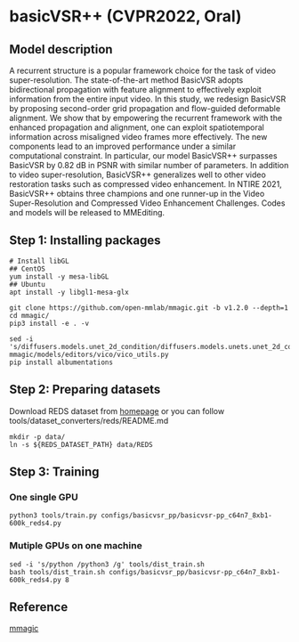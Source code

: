 # basicVSR++ (CVPR2022, Oral)

## Model description

A recurrent structure is a popular framework choice for the task of video super-resolution. The state-of-the-art method BasicVSR adopts bidirectional propagation with feature alignment to effectively exploit information from the entire input video. In this study, we redesign BasicVSR by proposing second-order grid propagation and flow-guided deformable alignment. We show that by empowering the recurrent framework with the enhanced propagation and alignment, one can exploit spatiotemporal information across misaligned video frames more effectively. The new components lead to an improved performance under a similar computational constraint. In particular, our model BasicVSR++ surpasses BasicVSR by 0.82 dB in PSNR with similar number of parameters. In addition to video super-resolution, BasicVSR++ generalizes well to other video restoration tasks such as compressed video enhancement. In NTIRE 2021, BasicVSR++ obtains three champions and one runner-up in the Video Super-Resolution and Compressed Video Enhancement Challenges. Codes and models will be released to MMEditing.

## Step 1: Installing packages

```shell
# Install libGL
## CentOS
yum install -y mesa-libGL
## Ubuntu
apt install -y libgl1-mesa-glx

git clone https://github.com/open-mmlab/mmagic.git -b v1.2.0 --depth=1
cd mmagic/
pip3 install -e . -v

sed -i 's/diffusers.models.unet_2d_condition/diffusers.models.unets.unet_2d_condition/g' mmagic/models/editors/vico/vico_utils.py
pip install albumentations
```

## Step 2: Preparing datasets

Download REDS dataset from [homepage](https://seungjunnah.github.io/Datasets/reds.html) or you can follow tools/dataset_converters/reds/README.md
```shell
mkdir -p data/
ln -s ${REDS_DATASET_PATH} data/REDS
```

## Step 3: Training

### One single GPU
```shell
python3 tools/train.py configs/basicvsr_pp/basicvsr-pp_c64n7_8xb1-600k_reds4.py
```

### Mutiple GPUs on one machine
```shell
sed -i 's/python /python3 /g' tools/dist_train.sh
bash tools/dist_train.sh configs/basicvsr_pp/basicvsr-pp_c64n7_8xb1-600k_reds4.py 8
```

## Reference
[mmagic](https://github.com/open-mmlab/mmagic)
